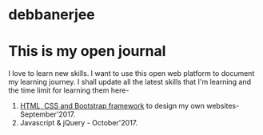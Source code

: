 # debbanerjee
# This is my open journal
I love to learn new skills. I want to use this open web platform to document my learning journey.
I shall update all the latest skills that I'm learning and the time limit for learning them here-
1. [HTML, CSS and Bootstrap framework](project-html-css-bootstrap.html) to design my own websites- September'2017.
2. Javascript & jQuery - October'2017.


